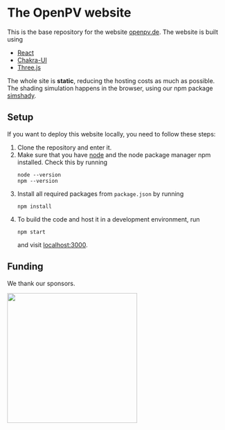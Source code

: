 # The OpenPV website
This is the base repository for the website [openpv.de](https://www.openpv.de). The website is built using
* [React](https://react.dev/)
* [Chakra-UI](https://v2.chakra-ui.com)
* [Three.js](https://threejs.org/)

The whole site is **static**, reducing the hosting costs as much as possible. The shading simulation happens in the browser, using
our npm package [simshady](https://github.com/open-pv/simshady).

## Setup

If you want to deploy this website locally, you need to follow these steps:

1. Clone the repository and enter it.
2. Make sure that you have [node](https://nodejs.org/en) and the node package manager npm installed. Check this by running
    ```
    node --version
    npm --version
    ```
3. Install all required packages from `package.json` by running
    ```shell
    npm install
    ```
4. To build the code and host it in a development environment, run
    ```shell
    npm start
    ```
    and visit [localhost:3000](http://localhost:3000).


## Funding
We thank our sponsors.

<a href="https://prototypefund.de/">
  <img src='https://github.com/open-pv/.github/assets/74312290/9dfa1ce4-adaf-4638-9cbc-e519b033331b' width='300'>
</a>
